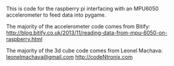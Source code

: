 This is code for the raspberry pi interfacing with an MPU6050 accelerometer to feed data into pygame.

The majority of the accelerometer code comes from Bitify:
	http://blog.bitify.co.uk/2013/11/reading-data-from-mpu-6050-on-raspberry.html
	
The majority of the 3d cube code comes from Leonel Machava:
	leonelmachava@gmail.com
	http://codeNtronix.com
	
